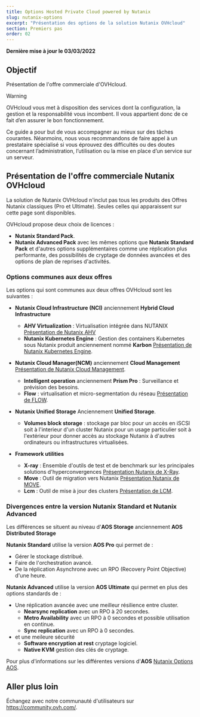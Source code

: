 ```yaml
---
title: Options Hosted Private Cloud powered by Nutanix
slug: nutanix-options
excerpt: "Présentation des options de la solution Nutanix OVHcloud"
section: Premiers pas
order: 02
---
```


**Dernière mise à jour le 03/03/2022**

## Objectif

Présentation de l'offre commerciale d'OVHcloud.

> [!warning]
> OVHcloud vous met à disposition des services dont la configuration, la gestion et la responsabilité vous incombent. Il vous appartient donc de ce fait d’en assurer le bon fonctionnement.
>
> Ce guide a pour but de vous accompagner au mieux sur des tâches courantes. Néanmoins, nous vous recommandons de faire appel à un prestataire spécialisé si vous éprouvez des difficultés ou des doutes concernant l’administration, l’utilisation ou la mise en place d’un service sur un serveur.
>

## Présentation de l'offre commerciale Nutanix OVHcloud

La solution de Nutanix OVHcloud n'inclut pas tous les produits des Offres Nutanix classiques (Pro et Ultimate). Seules celles qui apparaissent sur cette page sont disponibles.

OVHcloud propose deux choix de licences :

* **Nutanix Standard Pack**.
* **Nutanix Advanced Pack** avec les mêmes options que **Nutanix Standard Pack** et d'autres options supplémentaires comme une réplication plus performante, des possibilités de cryptage de données avancées et des options de plan de reprises d'activités. 

### Options communes aux deux offres

Les options qui sont communes aux deux offres OVHcloud sont les suivantes :

- **Nutanix Cloud Infrastructure (NCI)** anciennement **Hybrid Cloud Infrastructure** 
    + **AHV Virtualization** : Virtualisation intégrée dans NUTANIX [Présentation de Nutanix AHV](https://www.nutanix.com/products/ahv)
    + **Nutanix Kubernetes Engine** : Gestion des containers Kubernetes sous Nutanix produit anciennement nommé **Karbon** [Présentation de Nutanix Kubernetes Engine](https://www.nutanix.com/products/karbon).

- **Nutanix Cloud Manager(NCM)** anciennement **Cloud Management** [Présentation de Nutanix Cloud Management](https://www.nutanix.com/products/cloud-manager/aiops).
    + **Intelligent operation** anciennement **Prism Pro** : Surveillance et prévision des besoins.
    + **Flow** : virtualisation et micro-segmentation du réseau [Présentation de FLOW](https://www.nutanix.com/products/flow).

- **Nutanix Unified Storage** Anciennement **Unified Storage**.
    + **Volumes block storage** : stockage par bloc pour un accès en iSCSI soit à l'interieur d'un cluster Nutanix pour un usage particulier soit à l'extérieur pour donner accès au stockage Nutanix à d'autres ordinateurs ou infrastructures virtualisées.

- **Framework utilities**

    + **X-ray** : Ensemble d'outils de test et de benchmark sur les principales solutions d'hyperconvergences [Présentation Nutanix de X-Ray](https://www.nutanix.com/products/x-ray).
    + **Move** :  Outil de migration vers Nutanix [Présentation Nutanix de MOVE](https://www.nutanix.com/products/move).
    + **Lcm** : Outil de mise à jour des clusters [Présentation de LCM](https://www.nutanix.com/products/life-cycle-manager).

### Divergences entre la version **Nutanix Standard** et **Nutanix Advanced**

Les différences se situent au niveau d'**AOS Storage** anciennement **AOS Distributed Storage**

**Nutanix Standard** utilise la version **AOS Pro** qui permet de :
- Gérer le stockage distribué.
- Faire de l'orchestration avancé.
- De la réplication Asynchrone avec un RPO (Recovery Point Objective) d'une heure.

**Nutanix Advanced** utilise la version **AOS Ultimate** qui permet en plus des options standards de :
- Une réplication avancée avec une meilleur résilience entre cluster.
    + **Nearsync replication** avec un RPO à 20 secondes.
    + **Metro Availability** avec un RPO à 0 secondes et possible utilisation en continue.
    + **Sync replication** avec un RPO à 0 secondes.
- et une meileure sécurité
    + **Software encryption at rest** cryptage logiciel.
    + **Native KVM** gestion des clés de cryptage.   

Pour plus d'informations sur les différentes versions d'**AOS** [Nutanix Options AOS](https://www.nutanix.com/products/software-options).


## Aller plus loin


Échangez avec notre communauté d'utilisateurs sur <https://community.ovh.com/>.
